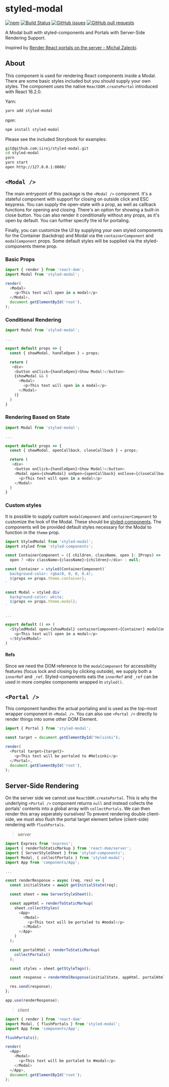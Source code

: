 # styled-modal

[![npm](https://img.shields.io/npm/v/styled-modal.svg)](https://www.npmjs.com/package/styled-modal)
[![Build Status](https://travis-ci.org/iiroj/styled-modal.svg?branch=master)](https://travis-ci.org/iiroj/styled-modal)
[![GitHub issues](https://img.shields.io/github/issues-raw/iiroj/styled-modal.svg)](https://github.com/iiroj/styled-modal/issues)
[![GitHub pull requests](https://img.shields.io/github/issues-pr-raw/iiroj/styled-modal.svg)](https://github.com/iiroj/styled-modal/pulls)

A Modal built with styled-components and Portals with Server-Side Rendering Support.

Inspired by [Render React portals on the server - Michal Zalecki](https://michalzalecki.com/render-react-portals-on-the-server/).

## About

This component is used for rendering React components inside a Modal. There are some basic styles included but you should supply your own styles. The component uses the native `ReactDOM.createPortal` introduced with React 16.2.0.

Yarn:
```bash
yarn add styled-modal
```

npm:
```bash
npm install styled-modal
```

Please see the included Storybook for examples:

```bash
git@github.com:iiroj/styled-modal.git
cd styled-modal
yarn
yarn start
open http://127.0.0.1:8080/
```

## `<Modal />`

The main entrypoint of this package is the `<Modal />` component. It's a stateful component with support for closing on outside click and ESC keypress. You can supply the open-state with a prop, as well as callback functions for opening and closing. There's an option for showing a built-in close button. You can also render it conditionally without any props, as it's open by default. You can further specify the id for portaling.

Finally, you can customize the UI by supplying your own styled components for the Container (backdrop) and Modal via the `containerComponent` and `modalComponent` props. Some default styles will be supplied via the styled-components theme prop.

### Basic Props

```javascript
import { render } from 'react-dom';
import Modal from 'styled-modal';

render(
  <Modal>
    <p>This text will open in a modal</p>
  </Modal>,
  document.getElementById('root'),
);
```

### Conditional Rendering

```javascript
import Modal from 'styled-modal';

...

export default props => {
  const { showModal, handleOpen } = props;

  return (
   <div>
    <button onClick={handleOpen}>Show Modal!</button>
    {showModal && (
      <Modal>
        <p>This text will open in a modal</p>
      </Modal>
    )}
  )
}
```

### Rendering Based on State

```javascript
import Modal from 'styled-modal';

...

export default props => {
  const { showModal, openCallback, closeCallback } = props;

  return (
   <div>
    <button onClick={handleOpen}>Show Modal!</button>
    <Modal open={showModal} onOpen={openCallback} onClose={closeCallback}>
      <p>This text will open in a modal</p>
    </Modal>
  )
}
```

### Custom styles

It is possible to supply custom `modalComponent` and `containerComponent` to customize the look of the Modal. These should be [styled-components](https://github.com/styled-components/styled-components). The components will be provided default styles necessary for the Modal to function in the `theme` prop.

```javascript
import StyledModal from 'styled-modal';
import styled from 'styled-components';

const ContainerComponent = ({ children, className, open }: IProps) =>
  open ? <div className={className}>{children}</div> : null;

const Container = styled(ContainerComponent)`
  background-color: rgba(0, 0, 0, 0.4);
  ${props => props.theme.container};
`

const Modal = styled.div`
  background-color: white;
  ${props => props.theme.modal};
`

...

export default () => (
  <StyledModal open={showModal} containerComponent={Container} modalComponent={Modal}>
    <p>This text will open in a modal</p>
  </StyledModal>
)
```

#### Refs

Since we need the DOM reference to the `modalComponent` for accessibility features (focus lock and closing by clicking outside), we supply both a `innerRef` and `_ref`. Styled-components eats the `innerRef` and `_ref` can be used in more complex components wrapped in `styled()`.

## `<Portal />`

This component handles the actual portaling and is used as the top-most wrapper component in `<Modal />`. You can also use `<Portal />` directly to render things into some other DOM Element.

```javascript
import { Portal } from 'styled-modal';

const target = document.getElementById("Helsinki");

render(
  <Portal target={target}>
    <p>This text will be portaled to #Helsinki</p>
  </Portal>,
  document.getElementById('root'),
);
```

## Server-Side Rendering

On the server side we cannot use `ReactDOM.createPortal`. This is why the underlying `<Portal />` component returns `null` and instead collects the portals' contents into a global array with `collectPortals`. We can then render this array seperately ourselves! To prevent rendering double client-side, we must also flush the portal target element before (client-side) rendering with `flushPortals`.

>server
```javascript
import Express from 'express';
import { renderToStaticMarkup } from 'react-dom/server';
import { ServerStyleSheet } from 'styled-components';
import Modal, { collectPortals } from 'styled-modal';
import App from 'components/App';

...

const renderResponse = async (req, res) => {
  const initialState = await getInitialState(req);

  const sheet = new ServerStyleSheet();

  const appHtml = renderToStaticMarkup(
    sheet.collectStyles(
      <App>
        <Modal>
          <p>This text will be portaled to #modal</p>
        </Modal>
      </App>
    )
  );

  const portalHtml = renderToStaticMarkup(
    collectPortals()
  );

  const styles = sheet.getStyleTags();

  const response = renderHtmlResponse(initialState, appHtml, portalHtml, styles);

  res.send(response);
};

app.use(renderResponse);
```

>client
```javascript
import { render } from 'react-dom'
import Modal, { flushPortals } from 'styled-modal';
import App from 'components/App';

flushPortals();

render(
  <App>
    <Modal>
      <p>This text will be portaled to #modal</p>
    </Modal>
  </App>,
  document.getElementById('root');
);
```